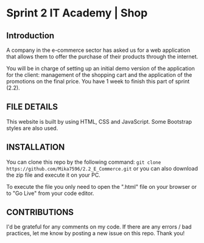 # Sprint 2 IT Academy | Shop

## Introduction

A company in the e-commerce sector has asked us for a web application that allows them to offer the purchase of their products through the internet.

You will be in charge of setting up an initial demo version of the application for the client: management of the shopping cart and the application of the promotions on the final price. You have 1 week to finish this part of sprint (2.2).


## FILE DETAILS

This website is built by using HTML, CSS and JavaScript. Some Bootstrap styles are also used.


## INSTALLATION

You can clone this repo by the following command: `git clone https://github.com/Mika7596/2.2_E_Commerce.git` or you can also download the zip file and execute it on your PC.

To execute the file you only need to open the ".html" file on your browser or to "Go Live" from your code editor.

## CONTRIBUTIONS

I'd be grateful for any comments on my code. If there are any errors / bad practices, let me know by posting a new issue on this repo. Thank you!